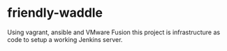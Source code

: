 # friendly-waddle
Using vagrant, ansible and VMware Fusion this project is infrastructure as code to setup a working Jenkins server.

